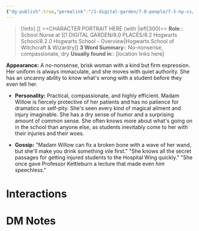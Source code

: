 ```yaml
---
{"dg-publish":true,"permalink":"/1-digital-garden/7-0-people/7-3-np-cs/beatrice-madam-willow/","tags":["#person","hogwarts","hogwarts-faculty","#support-staff","ravenclaw"]}
---
```


>[!info] 
>[[ ==CHARACTER PORTRAIT HERE (with |left|300)==
>**Role**:: School Nurse at [[1 DIGITAL GARDEN/8.0 PLACES/8.2 Hogwarts School/8.2.0 Hogwarts School - Overview\|Hogwarts School of Witchcraft & Wizardry]]
>**3 Word Summary**:: No-nonsense, compassionate, dry
>**Usually found in**:: [location links here]

**Appearance:** A no-nonsense, brisk woman with a kind but firm expression. Her uniform is always immaculate, and she moves with quiet authority. She has an uncanny ability to know what's wrong with a student before they even tell her.
    
- **Personality:** Practical, compassionate, and highly efficient. Madam Willow is fiercely protective of her patients and has no patience for dramatics or self-pity. She's seen every kind of magical ailment and injury imaginable. She has a dry sense of humor and a surprising amount of common sense. She often knows more about what's going on in the school than anyone else, as students inevitably come to her with their injuries and their woes.
    
- **Gossip:** "Madam Willow can fix a broken bone with a wave of her wand, but she'll make you drink something vile first." "She knows all the secret passages for getting injured students to the Hospital Wing quickly." "She once gave Professor Kettleburn a lecture that made even _him_ speechless."
    

# Interactions


# DM Notes
